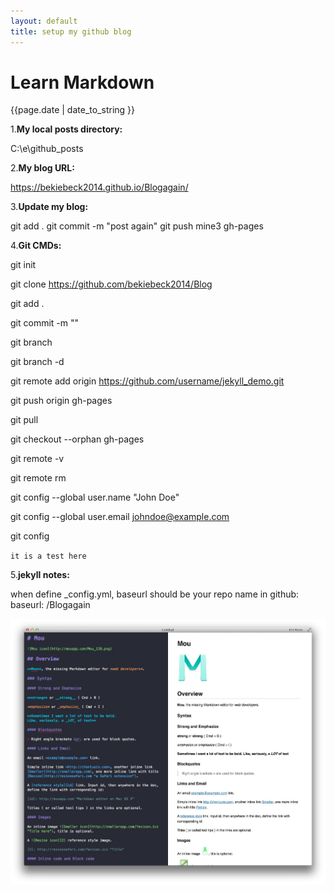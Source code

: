 ```yaml
---
layout: default
title: setup my github blog
---
```


# Learn Markdown


<p>{{page.date | date_to_string }}</p>


1.**My local posts directory:**

C:\e\github\_posts


2.**My blog URL:**

https://bekiebeck2014.github.io/Blogagain/


3.**Update my blog:**

git add .
git commit -m "post again"
git push mine3 gh-pages


4.**Git CMDs:**

git init

git clone https://github.com/bekiebeck2014/Blog

git add .

git commit -m ""

git branch

git branch -d

git remote add origin https://github.com/username/jekyll_demo.git

git push origin gh-pages

git pull

git checkout --orphan gh-pages

git remote -v

git remote rm 

git config --global user.name "John Doe"

git config --global user.email johndoe@example.com 

git config

`it is a test here`


5.**jekyll notes:**

when define _config.yml, baseurl should be your repo name in github:
baseurl: /Blogagain


![it is a pic here](https://raw.githubusercontent.com/bekiebeck2014/Blogagain/gh-pages/images/markdown.jpg)
